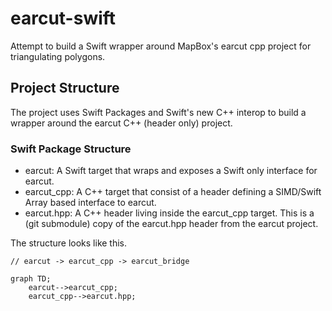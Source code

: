 # earcut-swift

Attempt to build a Swift wrapper around MapBox's earcut cpp project for triangulating polygons.

## Project Structure

The project uses Swift Packages and Swift's new C++ interop to build a wrapper around the earcut C++ (header only) project.

### Swift Package Structure

* earcut: A Swift target that wraps and exposes a Swift only interface for earcut.
* earcut_cpp: A C++ target that consist of a header defining a SIMD/Swift Array based interface to earcut.
* earcut.hpp: A C++ header living inside the earcut_cpp target. This is a (git submodule) copy of the earcut.hpp header from the earcut project.

The structure looks like this.

`// earcut -> earcut_cpp -> earcut_bridge`

```mermaid
graph TD;
    earcut-->earcut_cpp;
    earcut_cpp-->earcut.hpp;
```
